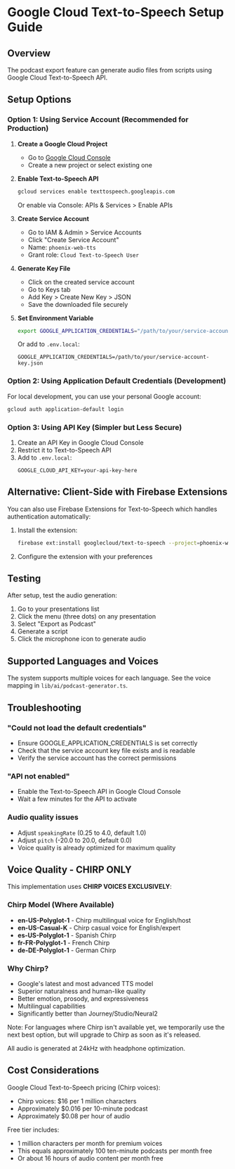 # Google Cloud Text-to-Speech Setup Guide

## Overview
The podcast export feature can generate audio files from scripts using Google Cloud Text-to-Speech API.

## Setup Options

### Option 1: Using Service Account (Recommended for Production)

1. **Create a Google Cloud Project**
   - Go to [Google Cloud Console](https://console.cloud.google.com)
   - Create a new project or select existing one

2. **Enable Text-to-Speech API**
   ```bash
   gcloud services enable texttospeech.googleapis.com
   ```
   Or enable via Console: APIs & Services > Enable APIs

3. **Create Service Account**
   - Go to IAM & Admin > Service Accounts
   - Click "Create Service Account"
   - Name: `phoenix-web-tts`
   - Grant role: `Cloud Text-to-Speech User`

4. **Generate Key File**
   - Click on the created service account
   - Go to Keys tab
   - Add Key > Create New Key > JSON
   - Save the downloaded file securely

5. **Set Environment Variable**
   ```bash
   export GOOGLE_APPLICATION_CREDENTIALS="/path/to/your/service-account-key.json"
   ```
   
   Or add to `.env.local`:
   ```
   GOOGLE_APPLICATION_CREDENTIALS=/path/to/your/service-account-key.json
   ```

### Option 2: Using Application Default Credentials (Development)

For local development, you can use your personal Google account:

```bash
gcloud auth application-default login
```

### Option 3: Using API Key (Simpler but Less Secure)

1. Create an API Key in Google Cloud Console
2. Restrict it to Text-to-Speech API
3. Add to `.env.local`:
   ```
   GOOGLE_CLOUD_API_KEY=your-api-key-here
   ```

## Alternative: Client-Side with Firebase Extensions

You can also use Firebase Extensions for Text-to-Speech which handles authentication automatically:

1. Install the extension:
   ```bash
   firebase ext:install googlecloud/text-to-speech --project=phoenix-web-app
   ```

2. Configure the extension with your preferences

## Testing

After setup, test the audio generation:

1. Go to your presentations list
2. Click the menu (three dots) on any presentation
3. Select "Export as Podcast"
4. Generate a script
5. Click the microphone icon to generate audio

## Supported Languages and Voices

The system supports multiple voices for each language. See the voice mapping in `lib/ai/podcast-generator.ts`.

## Troubleshooting

### "Could not load the default credentials"
- Ensure GOOGLE_APPLICATION_CREDENTIALS is set correctly
- Check that the service account key file exists and is readable
- Verify the service account has the correct permissions

### "API not enabled"
- Enable the Text-to-Speech API in Google Cloud Console
- Wait a few minutes for the API to activate

### Audio quality issues
- Adjust `speakingRate` (0.25 to 4.0, default 1.0)
- Adjust `pitch` (-20.0 to 20.0, default 0.0)
- Voice quality is already optimized for maximum quality

## Voice Quality - CHIRP ONLY

This implementation uses **CHIRP VOICES EXCLUSIVELY**:

### Chirp Model (Where Available)
- **en-US-Polyglot-1** - Chirp multilingual voice for English/host
- **en-US-Casual-K** - Chirp casual voice for English/expert
- **es-US-Polyglot-1** - Spanish Chirp
- **fr-FR-Polyglot-1** - French Chirp  
- **de-DE-Polyglot-1** - German Chirp

### Why Chirp?
- Google's latest and most advanced TTS model
- Superior naturalness and human-like quality
- Better emotion, prosody, and expressiveness
- Multilingual capabilities
- Significantly better than Journey/Studio/Neural2

Note: For languages where Chirp isn't available yet, we temporarily use the next best option, but will upgrade to Chirp as soon as it's released.

All audio is generated at 24kHz with headphone optimization.

## Cost Considerations

Google Cloud Text-to-Speech pricing (Chirp voices):
- Chirp voices: $16 per 1 million characters
- Approximately $0.016 per 10-minute podcast
- Approximately $0.08 per hour of audio

Free tier includes:
- 1 million characters per month for premium voices
- This equals approximately 100 ten-minute podcasts per month free
- Or about 16 hours of audio content per month free